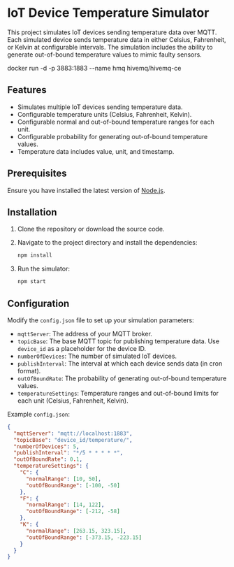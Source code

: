 # IoT Device Temperature Simulator

This project simulates IoT devices sending temperature data over MQTT. Each simulated device sends temperature data in either Celsius, Fahrenheit, or Kelvin at configurable intervals. The simulation includes the ability to generate out-of-bound temperature values to mimic faulty sensors.

docker run -d -p 3883:1883 --name hmq hivemq/hivemq-ce   

## Features

- Simulates multiple IoT devices sending temperature data.
- Configurable temperature units (Celsius, Fahrenheit, Kelvin).
- Configurable normal and out-of-bound temperature ranges for each unit.
- Configurable probability for generating out-of-bound temperature values.
- Temperature data includes value, unit, and timestamp.

## Prerequisites

Ensure you have installed the latest version of [Node.js](https://nodejs.org/).

## Installation

1. Clone the repository or download the source code.
2. Navigate to the project directory and install the dependencies:

    ```bash
    npm install
    ```

3. Run the simulator:

    ```bash
    npm start
    ```

## Configuration

Modify the `config.json` file to set up your simulation parameters:

- `mqttServer`: The address of your MQTT broker.
- `topicBase`: The base MQTT topic for publishing temperature data. Use `device_id` as a placeholder for the device ID.
- `numberOfDevices`: The number of simulated IoT devices.
- `publishInterval`: The interval at which each device sends data (in cron format).
- `outOfBoundRate`: The probability of generating out-of-bound temperature values.
- `temperatureSettings`: Temperature ranges and out-of-bound limits for each unit (Celsius, Fahrenheit, Kelvin).

Example `config.json`:

```json
{
  "mqttServer": "mqtt://localhost:1883",
  "topicBase": "device_id/temperature/",
  "numberOfDevices": 5,
  "publishInterval": "*/5 * * * * *",
  "outOfBoundRate": 0.1,
  "temperatureSettings": {
    "C": {
      "normalRange": [10, 50],
      "outOfBoundRange": [-100, -50]
    },
    "F": {
      "normalRange": [14, 122],
      "outOfBoundRange": [-212, -58]
    },
    "K": {
      "normalRange": [263.15, 323.15],
      "outOfBoundRange": [-373.15, -223.15]
    }
  }
}
